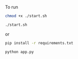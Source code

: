 To run 

```bash
chmod +x ./start.sh
```

```bash
./start.sh
```

or 

```bash
pip install -r requirements.txt
```

```bash
python app.py
```

